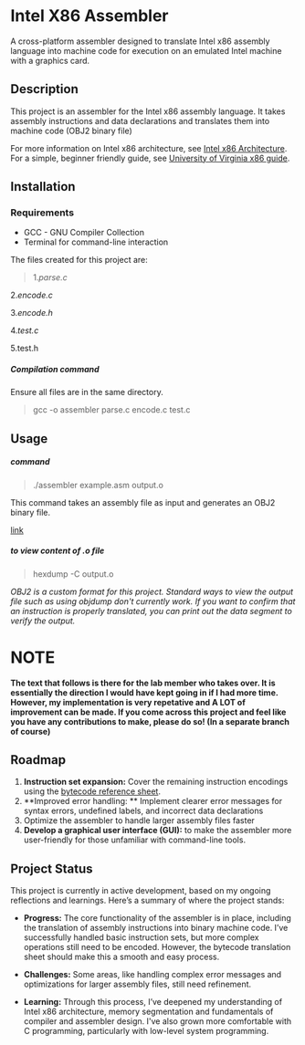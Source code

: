 # Intel X86 Assembler 

A cross-platform assembler designed to translate Intel x86 assembly language into machine code for execution on an emulated Intel machine with a graphics card.
 
 ## Description
 
 This project is an assembler for the Intel x86 assembly language. It takes assembly instructions and data declarations and translates them into machine code (OBJ2 binary file)
 
 For more information on Intel x86 architecture, see [Intel x86 Architecture](https://en.wikipedia.org/wiki/X86). For a simple, beginner friendly guide, see [University of Virginia x86 guide](https://www.cs.virginia.edu/~evans/cs216/guides/x86.html).
 
 ## Installation
 
 ### Requirements 
 
 * GCC - GNU Compiler Collection
 * Terminal for command-line interaction 
 
The files created for this project are:
 >1.*parse.c*
 >
 2.*encode.c*
 >
 3.*encode.h*
 >
 4.*test.c*
 >
 5.test.h
 
##### Compilation command 
Ensure all files are in the same directory.

>gcc -o assembler parse.c encode.c test.c

## Usage 

##### command 
>./assembler example.asm output.o

This command takes an assembly file as input and generates an OBJ2 binary file.

[link](https://drive.google.com/file/d/1iOd0zCdwxPzKzh6lgoV2TbkukiokD19K/view?usp=sharing)

##### to view content of .o file
>hexdump -C output.o

*OBJ2 is a custom format for this project. Standard ways to view the output file such as using objdump don't currently work. If you want to confirm that an instruction is properly translated, you can print out the data segment to verify the output.* 

# NOTE
**The text that follows is there for the lab member who takes over. It is essentially the direction I would have kept going in if I had more time. However, my implementation is very repetative and A LOT of improvement can be made. If you come across this project and feel like you have any contributions to make, please do so! (In a separate branch of course)**


## Roadmap

1. **Instruction set expansion:** Cover the remaining instruction encodings using the [bytecode reference sheet](https://gitlab.cs.mcgill.ca/jvybihal/intelasm/-/blob/main/emulator/bytecode_translation.xlsx?ref_type=heads). 
2. **Improved error handling: ** Implement clearer error messages for syntax errors, undefined labels, and incorrect data declarations
3. Optimize the assembler to handle larger assembly files faster
4. **Develop a graphical user interface (GUI):** to make the assembler more user-friendly for those unfamiliar with command-line tools.

## Project Status

This project is currently in active development, based on my ongoing reflections and learnings. Here’s a summary of where the project stands:

* **Progress:** The core functionality of the assembler is in place, including the translation of assembly instructions into binary machine code. I’ve successfully handled basic instruction sets, but more complex operations still need to be encoded. However, the bytecode translation sheet should make this a smooth and easy process. 

* **Challenges:** Some areas, like handling complex error messages and optimizations for larger assembly files, still need refinement.

* **Learning:** Through this process, I’ve deepened my understanding of Intel x86 architecture, memory segmentation and fundamentals of compiler and assembler design. I've also grown more comfortable with C programming, particularly with low-level system programming.


